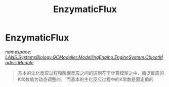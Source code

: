 ﻿---
title: EnzymaticFlux
---

# EnzymaticFlux
_namespace: [LANS.SystemsBiology.GCModeller.ModellingEngine.EngineSystem.ObjectModels.Module](N-LANS.SystemsBiology.GCModeller.ModellingEngine.EngineSystem.ObjectModels.Module.html)_



> 
>  基本的生化反应过程和酶促反应之间的区别在于计算模型之中，酶促反应的K常数值为动态调整的，
>  而基本的生化反应过程中的K常数是固定值的
>  



